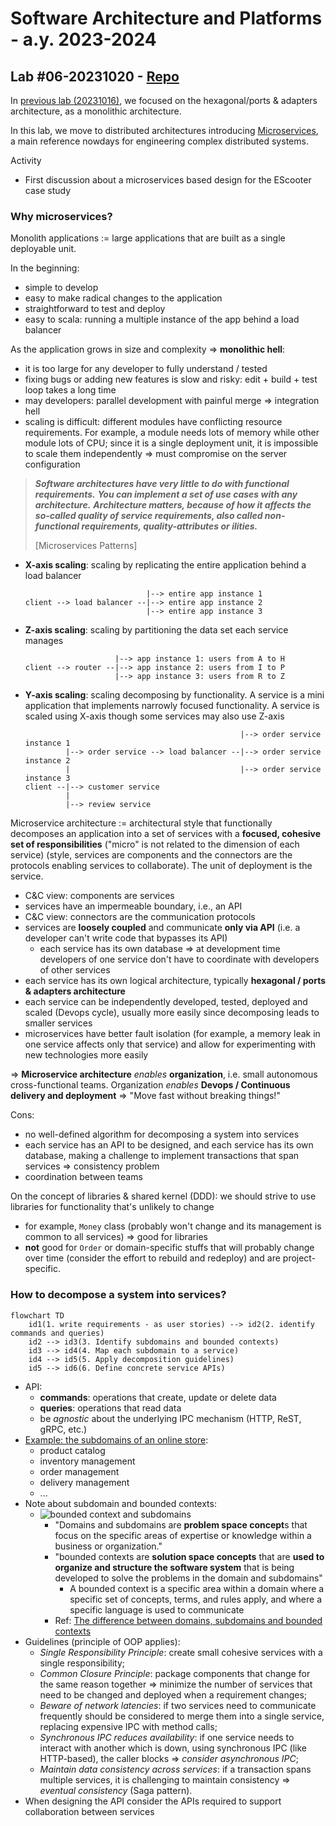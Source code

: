 # Software Architecture and Platforms - a.y. 2023-2024

## Lab #06-20231020 - [Repo](https://github.com/pslab-unibo/sap-2023-2024.git) 

In [previous lab (20231016)](https://github.com/pslab-unibo/sap-2023-2024/blob/master/Labs/Lab-05-20231016/README.md),
we focused on the hexagonal/ports & adapters architecture, as a monolithic architecture.

 In this lab, we move to distributed architectures introducing [Microservices](https://docs.google.com/document/d/1k6xXXp0fw8D9ufqlhcAXV89_oFeVUlq98-pT0MtbHM0/edit?usp=sharing), a main reference nowdays for engineering complex distributed systems.

Activity 

- First discussion about a microservices based design for the EScooter case study

### Why microservices?

Monolith applications := large applications that are built as a single deployable unit.

In the beginning:

- simple to develop
- easy to make radical changes to the application
- straightforward to test and deploy
- easy to scala: running a multiple instance of the app behind a load balancer

As the application grows in size and complexity => **monolithic hell**:

- it is too large for any developer to fully understand / tested
- fixing bugs or adding new features is slow and risky: edit + build + test loop takes a long time
- may developers: parallel development with painful merge => integration hell
- scaling is difficult: different modules have conflicting resource requirements. For example, a module needs lots of memory while other module lots of CPU; since it is a single deployment unit, it is impossible to scale them independently => must compromise on the server configuration

> **_Software architectures have very little to do with functional requirements._**
> **_You can implement a set of use cases with any architecture._**
> **_Architecture matters, because of how it affects the so-called quality of service requirements, also called non-functional requirements, quality-attributes or ilities._**
> 
> [Microservices Patterns]

- **X-axis scaling**: scaling by replicating the entire application behind a load balancer
  ```plaintext
                             |--> entire app instance 1
  client --> load balancer --|--> entire app instance 2
                             |--> entire app instance 3
  ```
- **Z-axis scaling**: scaling by partitioning the data set each service manages
  ```plaintext
                      |--> app instance 1: users from A to H
  client --> router --|--> app instance 2: users from I to P
                      |--> app instance 3: users from R to Z
  ```
- **Y-axis scaling**: scaling decomposing by functionality. A service is a mini application that implements narrowly focused functionality. A service is scaled using X-axis though some services may also use Z-axis
  ```plaintext
                                                  |--> order service instance 1
           |--> order service --> load balancer --|--> order service instance 2
           |                                      |--> order service instance 3
  client --|--> customer service
           |
           |--> review service
  ```

Microservice architecture := architectural style that functionally decomposes an application into a set of services with a **focused, cohesive set of responsibilities** ("micro" is not related to the dimension of each service) (style, services are components and the connectors are the protocols enabling services to collaborate). The unit of deployment is the service.

- C&C view: components are services
- services have an impermeable boundary, i.e., an API
- C&C view: connectors are the communication protocols
- services are **loosely coupled** and communicate **only via API** (i.e. a developer can't write code that bypasses its API)
  - each service has its own database => at development time developers of one service don't have to coordinate with developers of other services
- each service has its own logical architecture, typically **hexagonal / ports & adapters architecture**
- each service can be independently developed, tested, deployed and scaled (Devops cycle), usually more easily since decomposing leads to smaller services
- microservices have better fault isolation (for example, a memory leak in one service affects only that service) and allow for experimenting with new technologies more easily

=> **Microservice architecture** _enables_ **organization**, i.e. small autonomous cross-functional teams. Organization _enables_ **Devops / Continuous delivery and deployment** => "Move fast without breaking things!"

Cons:
- no well-defined algorithm for decomposing a system into services
- each service has an API to be designed, and each service has its own database, making a challenge to implement transactions that span services => consistency problem
- coordination between teams

On the concept of libraries & shared kernel (DDD): we should strive to use libraries for functionality that's unlikely to change
- for example, `Money` class (probably won't change and its management is common to all services) => good for libraries
- **not** good for `Order` or domain-specific stuffs that will probably change over time (consider the effort to rebuild and redeploy) and are project-specific.

### How to decompose a system into services?

```mermaid
flowchart TD
    id1(1. write requirements - as user stories) --> id2(2. identify commands and queries)
    id2 --> id3(3. Identify subdomains and bounded contexts)
    id3 --> id4(4. Map each subdomain to a service)
    id4 --> id5(5. Apply decomposition guidelines)
    id5 --> id6(6. Define concrete service APIs)
```

- API:
  - **commands**: operations that create, update or delete data
  - **queries**: operations that read data
  - be _agnostic_ about the underlying IPC mechanism (HTTP, ReST, gRPC, etc.)
- [Example: the subdomains of an online store](https://microservices.io/patterns/decomposition/decompose-by-subdomain.html#examples):
  - product catalog
  - inventory management
  - order management
  - delivery management
  - ...
- Note about subdomain and bounded contexts:
  - ![bounded context and subdomains](https://i.stack.imgur.com/S3KV7l.png)
    - "Domains and subdomains are **problem space concept**s that focus on the specific areas of expertise or knowledge within a business or organization."
    - "bounded contexts are **solution space concepts** that are **used to organize and structure the software system** that is being developed to solve the problems in the domain and subdomains"
      - A bounded context is a specific area within a domain where a specific set of concepts, terms, and rules apply, and where a specific language is used to communicate
    - Ref: [The difference between domains, subdomains and bounded contexts](https://ddd-practitioners.com/2023/03/07/the-difference-between-domains-subdomains-and-bounded-contexts/)
- Guidelines (principle of OOP applies):
  - _Single Responsibility Principle_: create small cohesive services with a single responsibility;
  - _Common Closure Principle_: package components that change for the same reason together => minimize the number of services that need to be changed and deployed when a requirement changes;
  - _Beware of network latencies_: if two services need to communicate frequently should be considered to merge them into a single service, replacing expensive IPC with method calls;
  - _Synchronous IPC reduces availability_: if one service needs to interact with another which is down, using synchronous IPC (like HTTP-based), the caller blocks => _consider asynchronous IPC_;
  - _Maintain data consistency across services_: if a transaction spans multiple services, it is challenging to maintain consistency => _eventual consistency_ (Saga pattern).
- When designing the API consider the APIs required to support collaboration between services
